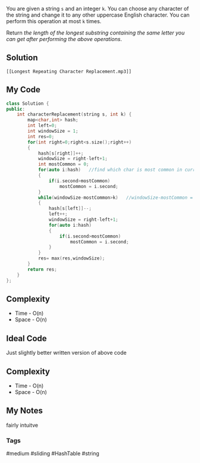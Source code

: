 You are given a string `s` and an integer `k`. You can choose any character of the string and change it to any other uppercase English character. You can perform this operation at most `k` times.

Return _the length of the longest substring containing the same letter you can get after performing the above operations_.

## Solution
```audio-player
[[Longest Repeating Character Replacement.mp3]]
```

## My Code

```cpp
class Solution {
public:
    int characterReplacement(string s, int k) {
        map<char,int> hash;
        int left=0;
        int windowSize = 1;
        int res=0;
        for(int right=0;right<s.size();right++)
        {
            hash[s[right]]++;
            windowSize = right-left+1;
            int mostCommon = 0;
            for(auto i:hash)   //find which char is most common in current window
            {
                if(i.second>mostCommon)
                    mostCommon = i.second;
            }
            while(windowSize-mostCommon>k)   //windowSize-mostCommon = remaining chars in current window
            {
                hash[s[left]]--;
                left++;
                windowSize = right-left+1;
                for(auto i:hash)
	            {
	                if(i.second>mostCommon)
	                    mostCommon = i.second;
	            }
            }
            res= max(res,windowSize);
        }
        return res;
    }
};
```

## Complexity
- Time - O(n)
- Space - O(n)


## Ideal Code
Just slightly better written version of above code

## Complexity
- Time - O(n)
- Space - O(n)


## My Notes
fairly intuitve

### Tags
#medium #sliding #HashTable #string 